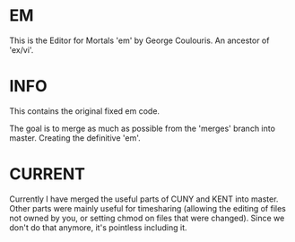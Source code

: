 # EM
This is the Editor for Mortals 'em' by George Coulouris.  An ancestor of 'ex/vi'.

# INFO
This contains the original fixed em code.

The goal is to merge as much as possible from the 'merges' branch into master.  Creating the definitive 'em'.

# CURRENT
Currently I have merged the useful parts of CUNY and KENT into master.  Other parts were mainly useful for timesharing (allowing the editing of files not owned by you, or setting chmod on files that were changed).  Since we don't do that anymore, it's pointless including it.
